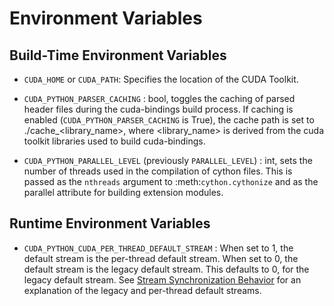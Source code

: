 # Environment Variables

## Build-Time Environment Variables

- `CUDA_HOME` or `CUDA_PATH`: Specifies the location of the CUDA Toolkit.

- `CUDA_PYTHON_PARSER_CACHING` : bool, toggles the caching of parsed header files during the cuda-bindings build process. If caching is enabled (`CUDA_PYTHON_PARSER_CACHING` is True), the cache path is set to ./cache_<library_name>, where <library_name> is derived from the cuda toolkit libraries used to build cuda-bindings.

- `CUDA_PYTHON_PARALLEL_LEVEL` (previously `PARALLEL_LEVEL`) : int, sets the number of threads used in the compilation of cython files. This is passed as the `nthreads` argument to :meth:`cython.cythonize` and as the parallel attribute for building extension modules.

## Runtime Environment Variables

- `CUDA_PYTHON_CUDA_PER_THREAD_DEFAULT_STREAM` : When set to 1, the default stream is the per-thread default stream. When set to 0, the default stream is the legacy default stream. This defaults to 0, for the legacy default stream. See [Stream Synchronization Behavior](https://docs.nvidia.com/cuda/cuda-runtime-api/stream-sync-behavior.html) for an explanation of the legacy and per-thread default streams.
